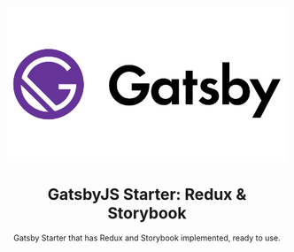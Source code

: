 <p align="center">
  <a href="https://www.gatsbyjs.org">
    <img alt="Gatsby" src="./src/assets/images/glogo.png" width="600" />
  </a>
</p>
<h1 align="center">
  GatsbyJS Starter: Redux & Storybook
</h1>
<p align="center">
  Gatsby Starter that has Redux and Storybook implemented, ready to use. 
</p>
